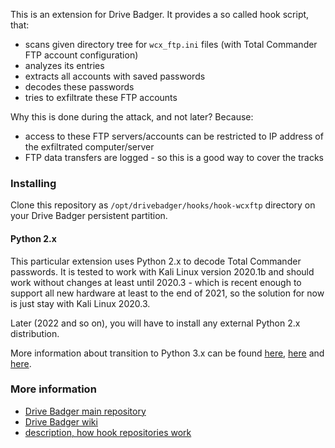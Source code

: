 This is an extension for Drive Badger. It provides a so called hook script, that:

- scans given directory tree for `wcx_ftp.ini` files (with Total Commander FTP account configuration)
- analyzes its entries
- extracts all accounts with saved passwords
- decodes these passwords
- tries to exfiltrate these FTP accounts

Why this is done during the attack, and not later? Because:

- access to these FTP servers/accounts can be restricted to IP address of the exfiltrated computer/server
- FTP data transfers are logged - so this is a good way to cover the tracks

### Installing

Clone this repository as `/opt/drivebadger/hooks/hook-wcxftp` directory on your Drive Badger persistent partition.

#### Python 2.x

This particular extension uses Python 2.x to decode Total Commander passwords. It is tested to work with
Kali Linux version 2020.1b and should work without changes at least until 2020.3 - which is recent enough to support
all new hardware at least to the end of 2021, so the solution for now is just stay with Kali Linux 2020.3.

Later (2022 and so on), you will have to install any external Python 2.x distribution.

More information about transition to Python 3.x can be found [here](https://www.kali.org/docs/general-use/python3-transition/),
[here](https://www.kali.org/docs/general-use/using-eol-python-versions/) and [here](https://www.kali.org/blog/python-2-end-of-life/).

### More information

- [Drive Badger main repository](https://github.com/drivebadger/drivebadger)
- [Drive Badger wiki](https://github.com/drivebadger/drivebadger/wiki)
- [description, how hook repositories work](https://github.com/drivebadger/drivebadger/wiki/Hook-repositories)
